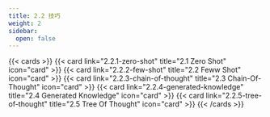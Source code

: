 ```yaml
---
title: 2.2 技巧
weight: 2
sidebar:
  open: false
---
```



{{< cards >}}
  {{< card link="2.2.1-zero-shot" title="2.1 Zero Shot" icon="card" >}}
  {{< card link="2.2.2-few-shot" title="2.2 Feww Shot" icon="card" >}}
  {{< card link="2.2.3-chain-of-thought" title="2.3 Chain-Of-Thought" icon="card" >}}
  {{< card link="2.2.4-generated-knowledge" title="2.4 Generated Knowledge" icon="card" >}}
  {{< card link="2.2.5-tree-of-thought" title="2.5 Tree Of Thought" icon="card" >}}
{{< /cards >}}